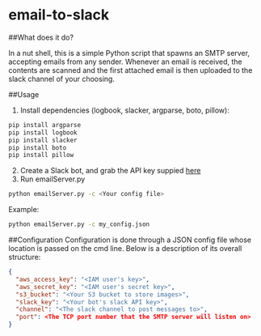 # email-to-slack

##What does it do?

In a nut shell, this is a simple Python script that spawns an SMTP server, accepting emails from any sender. Whenever an email is received, the contents are scanned and the first attached email is then uploaded to the slack channel of your choosing.

##Usage
1. Install dependencies (logbook, slacker, argparse, boto, pillow):
```Bash
pip install argparse
pip install logbook
pip install slacker
pip install boto
pip install pillow
```
2. Create a Slack bot, and grab the API key suppied [here](https://api.slack.com/bot-users)
3. Run emailServer.py
```Bash
python emailServer.py -c <Your config file>
```
Example: 
```Bash
python emailServer.py -c my_config.json
```

##Configuration
Configuration is done through a JSON config file whose location is passed on the cmd line.
Below is a description of its overall structure:
```json
{
  "aws_access_key": "<IAM user's key>",
  "aws_secret_key": "<IAM user's secret key>",
  "s3_bucket": "<Your S3 bucket to store images>",
  "slack_key": "<Your bot's slack API key>",
  "channel": "<The slack channel to post messages to>",
  "port": <The TCP port number that the SMTP server will listen on>
}
```